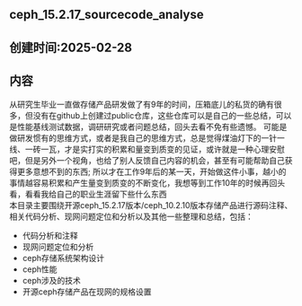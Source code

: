 ## ceph_15.2.17_sourcecode_analyse  
## 创建时间:2025-02-28  
## 内容    
从研究生毕业一直做存储产品研发做了有9年的时间，压箱底儿的私货的确有很多，但没有在github上创建过public仓库，这些仓库可以是自己的一些总结，可以是性能基线测试数据，调研研究或者问题总结，回头去看不免有些遗憾。 
可能是做研发惯有的思维方式，或者是我自己的思维方式，总是觉得煤油灯下的一针一线、一砖一瓦，才是实打实的积累和量变到质变的见证，或许就是一种心理安慰吧，但是另外一个视角，也给了别人反馈自己内容的机会，甚至有可能帮助自己获得更多意想不到的东西;
所以才在工作9年后的某一天，开始做这件小事，越小的事情越容易积累和产生量变到质变的不断变化，我想等到工作10年的时候再回头看，看看我给自己的职业生涯留下些什么东西  
本目录主要围绕开源ceph_15.2.17版本/ceph_10.2.10版本存储产品进行源码注释、相关代码分析、现网问题定位和分析以及其他一些整理和总结，包括：  
* 代码分析和注释  
* 现网问题定位和分析  
* ceph存储系统架构设计  
* ceph性能  
* ceph涉及的技术  
* 开源ceph存储产品在现网的规格设置
   

 
  
